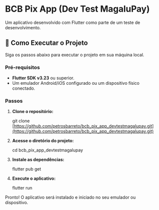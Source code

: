 # BCB Pix App (Dev Test MagaluPay)

Um aplicativo desenvolvido com Flutter como parte de um teste de desenvolvimento.

## 🚀 Como Executar o Projeto

Siga os passos abaixo para executar o projeto em sua máquina local.

### Pré-requisitos

* **Flutter SDK v3.23** ou superior.
* Um emulador Android/iOS configurado ou um dispositivo físico conectado.

### Passos

1.  **Clone o repositório:**
    
    git clone [https://github.com/petrosbarreto/bcb_pix_app_devtestmagalupay.git](https://github.com/petrosbarreto/bcb_pix_app_devtestmagalupay.git)
    

3.  **Acesse o diretório do projeto:**
    
    cd bcb_pix_app_devtestmagalupay
    

4.  **Instale as dependências:**
    
    flutter pub get
    

5.  **Execute o aplicativo:**
    
    flutter run
    

Pronto! O aplicativo será instalado e iniciado no seu emulador ou dispositivo.
````
